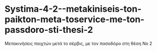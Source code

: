 # Systima-4-2--metakiniseis-ton-paikton-meta-toservice-me-ton-passdoro-sti-thesi-2
Μετακινήσεις παιχτών μετά το σέρβις, με τον πασαδόρο στη θέση Νο 2
